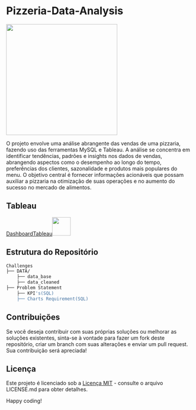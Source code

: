 # Pizzeria-Data-Analysis

<img src="https://uploads.metropoles.com/wp-content/uploads/2023/08/09145143/Pizza-31.jpg" width="300" >

O projeto envolve uma análise abrangente das vendas de uma pizzaria, fazendo uso das ferramentas MySQL e Tableau. A análise se concentra em identificar tendências, padrões e insights nos dados de vendas, abrangendo aspectos como o desempenho ao longo do tempo, preferências dos clientes, sazonalidade e produtos mais populares do menu. O objetivo central é fornecer informações acionáveis que possam auxiliar a pizzaria na otimização de suas operações e no aumento do sucesso no mercado de alimentos.

## Tableau

[DashboardTableau](https://public.tableau.com/views/Pizzeria_Analysis/Painel1?:language=pt-BR&:display_count=n&:origin=viz_share_link)<img src="https://static.wixstatic.com/media/d66770_e819f6719ce743f6b1b4829bb95a6df8~mv2.gif" width="50"> 

## Estrutura do Repositório

```bash
Challenges
├── DATA/
    ├── data_base
    ├── data_cleaned
├── Problem Statement
    ├── KPI's(SQL)
    ├── Charts Requirement(SQL)
```

## Contribuições

Se você deseja contribuir com suas próprias soluções ou melhorar as soluções existentes, sinta-se à vontade para fazer um fork deste repositório, criar um branch com suas alterações e enviar um pull request. Sua contribuição será apreciada!

## Licença

Este projeto é licenciado sob a [Licença MIT](LICENSE.md) - consulte o arquivo LICENSE.md para obter detalhes.

Happy coding!
